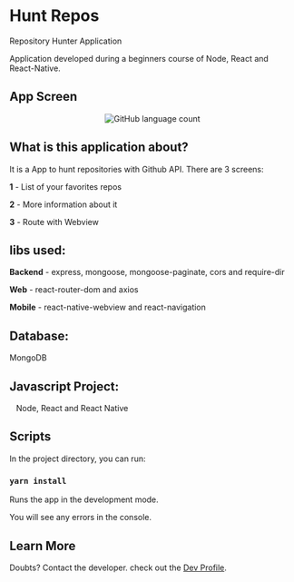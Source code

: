 # Hunt Repos

Repository Hunter Application

Application developed during a beginners course of Node, React and React-Native.


## App Screen
 
 <p align="center">
  <img alt="GitHub language count" src="https://github.com/keepact/Hunt-Repo/blob/master/app-mobile-view.png">
 </p>
 
## What is this application about?

It is a App to hunt repositories with Github API. There are 3 screens: 

<strong>1</strong> - List of your favorites repos 

<strong>2</strong> - More information about it

<strong>3</strong> - Route with Webview

## libs used:

<strong>Backend</strong> - express, mongoose, mongoose-paginate, cors and require-dir

<strong>Web</strong> - react-router-dom and axios 

<strong>Mobile</strong> - react-native-webview and react-navigation
      
## Database:

 MongoDB
 
## Javascript Project:
 
 Node, React and React Native

## Scripts

In the project directory, you can run:

### `yarn install`

Runs the app in the development mode.<br />

You will see any errors in the console.

## Learn More

Doubts? Contact the developer. check out the [Dev Profile](https://github.com/keepact).<br />

